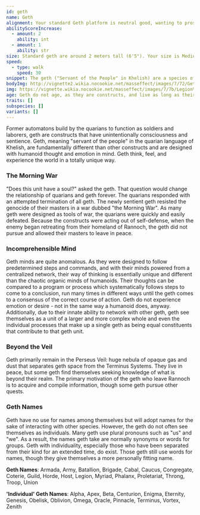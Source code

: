 ```yaml
---
id: geth
name: Geth
alignment: Your standard Geth platform is neutral good, wanting to prosper and communicate with others, defending themselves only if threatened. Heretics are lawful evil, serving the Reapers and slavishly accomplishing their will.
abilityScoreIncrease:
  - amount: 2
    ability: int
  - amount: 1
    ability: str
size: Standard geth are around 2 meters tall (6'5"). Your size is Medium.
speed:
  - type: walk
    speed: 30
snippet: The geth ("Servant of the People" in Khelish) are a species of networked artificial intelligences that reside beyond the Perseus Veil.
bodyImg: http://vignette2.wikia.nocookie.net/masseffect/images/7/72/Geth_Engineer_MP.png/revision/latest/scale-to-width-down/500
img: https://vignette.wikia.nocookie.net/masseffect/images/7/7b/Legion%27s_posse.png/revision/latest/scale-to-width-down/640?cb=20130516170119
age: Geth do not age, as they are constructs, and live as long as their bodies are not destroyed.
traits: []
subspecies: []
variants: []
---
```


Former automatons build by the quarians to function as soldiers and laborers, geth are constructs that have
unintentionally consciousness and sentience. Geth, meaning "servant of the people" in the quarian language of
Khelish, are fundamentally different than other constructs and are designed with humanoid thought and emotion in mind.
Geth think, feel, and experience the world in a totally unique way.

### The Morning War
"Does this unit have a soul?" asked the geth. That question would change the relationship of quarians and geth forever.
The quarians responded with an attempted termination of all geth. The newly sentient geth resisted the genocide of
their masters in a war dubbed "the Morning War". As many geth were designed as tools of war, the quarians were quickly
and easily defeated. Because the constructs were acting out of self-defense, when the enemy began retreating from their
homeland of Rannoch, the geth did not pursue and allowed their masters to leave in peace.

### Incomprehensible Mind
Geth minds are quite anomalous. As they were designed to follow predetermined steps and commands, and with their minds
powered from a centralized network, their way of thinking is essentially unique and different than the chaotic organic
minds of humanoids. Their thoughts can be compared to a program or process which systematically follows steps to come
to a conclusion, run many times in different ways until the geth comes to a consensus of the correct course of action.
Geth do not experience emotion or desire - not in the same way a humanoid does, anyway. Additionally, due to their
innate ability to network with other geth, geth see themselves as a unit of a larger and more complex whole and even
the individual processes that make up a single geth as being equal constituents that contribute to that geth unit.

### Beyond the Veil
Geth primarily remain in the Perseus Veil: huge nebula of opaque gas and dust that separates geth space from the
Terminus Systems. They live in peace, but some geth find themselves seeking knowledge of what is beyond their realm.
The primary motivation of the geth who leave Rannoch is to acquire and compile information, though some geth pursue other
quests.

### Geth Names
Geth have no use for names among themselves but will adopt names for the sake of interacting with other species.
However, the geth do not often see themselves as individuals. Many geth use plural pronouns such as "us" and "we".
As a result, the names geth take are normally synonyms or words for groups. Geth with individuality, especially those
who have been separated from their kind for an extended time, do exist. Those geth still use words for names, though
they give themselves a more personally fitting name.

__Geth Names__: Armada, Army, Batallion, Brigade, Cabal, Caucus, Congregate, Coterie, Guild, Horde, Host, Legion, Myriad, Phalanx, Proletariat, Throng, Troop, Union

__'Individual' Geth Names__: Alpha, Apex, Beta, Centurion, Enigma, Eternity, Genesis, Obelisk, Oblivion, Omega, Oracle, Pinnacle, Terminus, Vortex, Zenith

<me-source-reference pages="4-5" source="races" :additional="[{source: 'wiki', pages: 'Geth'}]"></me-source-reference>
